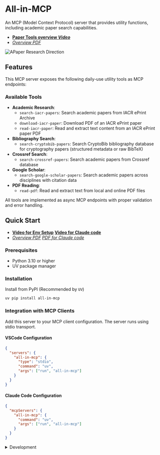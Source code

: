 # All-in-MCP

An MCP (Model Context Protocol) server that provides utility functions, including academic paper search capabilities.

- [**Paper Tools overview _Video_**](https://www.bilibili.com/video/BV1RMKWzdEk8)
- [_Overview PDF_](https://github.com/jiahaoxiang2000/tutor/blob/main/Apaper/setup.pdf)

![APaper Research Direction](docs/APaper-research-direction-7x-2k-extended.gif)

## Features

This MCP server exposes the following daily-use utility tools as MCP endpoints:

### Available Tools

- **Academic Research**:
  - `search-iacr-papers`: Search academic papers from IACR ePrint Archive
  - `download-iacr-paper`: Download PDF of an IACR ePrint paper
  - `read-iacr-paper`: Read and extract text content from an IACR ePrint paper PDF
- **Bibliography Search**:
  - `search-cryptobib-papers`: Search CryptoBib bibliography database for cryptography papers (structured metadata or raw BibTeX)
- **Crossref Search**:
  - `search-crossref-papers`: Search academic papers from Crossref database
- **Google Scholar**:
  - `search-google-scholar-papers`: Search academic papers across disciplines with citation data
- **PDF Reading**:
  - `read-pdf`: Read and extract text from local and online PDF files

All tools are implemented as async MCP endpoints with proper validation and error handling.

## Quick Start

- [**Video for Env Setup**](https://www.bilibili.com/video/BV1cZKozaEjg) [**Video for Claude code**](https://www.bilibili.com/video/BV1s9KmzVEcE/)
- [_Overview PDF_](https://github.com/jiahaoxiang2000/tutor/blob/main/Apaper/config.pdf) [_PDF for Claude code_](https://github.com/jiahaoxiang2000/tutor/blob/main/Apaper/config-claude.pdf)

### Prerequisites

- Python 3.10 or higher
- UV package manager

### Installation

Install from PyPI (Recommended by `UV`)

```bash
uv pip install all-in-mcp
```

### Integration with MCP Clients

Add this server to your MCP client configuration. The server runs using stdio transport.

#### VSCode Configuration

```json .vscode/mcp.json
{
  "servers": {
    "all-in-mcp": {
      "type": "stdio",
      "command": "uv",
      "args": ["run", "all-in-mcp"]
    }
  }
}
```

#### Claude Code Configuration

```json .mcp.json
{
  "mcpServers": {
    "all-in-mcp": {
      "command": "uv",
      "args": ["run", "all-in-mcp"]
    }
  }
}
```

<details>
<summary>Development</summary>

For development setup and contribution guidelines, see the [Development Guide](docs/development.md).

### Quick Development Setup

```bash
# Clone the repository
git clone https://github.com/jiahaoxiang2000/all-in-mcp.git
cd all-in-mcp

# Install with development dependencies
uv sync --extra dev

# Run tests
uv run pytest
```

</details>
